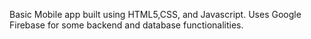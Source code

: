 Basic Mobile app built using HTML5,CSS, and Javascript. 
Uses Google Firebase for some backend and database functionalities.
